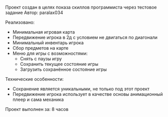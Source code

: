 Проект создан в целях показа скиллов программиста через тестовое задание
Автор: paralax034

Реализовано:
- Минимальная игровая карта
- Передвижение игрока в 2д с условием не двигаться по диагонали
- Минимальный инвентарь игрока
- Сбор предметов на карте
- Меню для игры с возможностями:
	- Снять с паузы игру
	- Сохранить текущее состояние игры
	- Загрузить сохранённое состояние игры

Технические особенности:
- Сохранение является уникальными, не только под этот проект
- Передвижение игрока использует в качестве основы анимационный плеер и сама механика

Проект выполнен за: 8 часов
